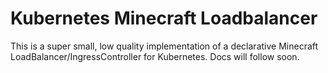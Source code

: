 # Kubernetes Minecraft Loadbalancer

This is a super small, low quality implementation of a declarative Minecraft LoadBalancer/IngressController for Kubernetes.
Docs will follow soon.
